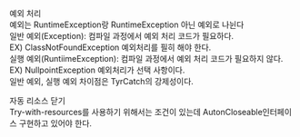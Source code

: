 예외 처리   
예외는 RuntimeException랑 RuntimeException 아닌 예외로 나뉜다  
일반 예외(Exception): 컴파일 과정에서 예외 처리 코드가 필요하다.  
EX) ClassNotFoundException 예외처리를 필히 해야 한다.   
실행 예외(RuntiimeException): 컴파일 과정에서 예외 처리 코드가 필요하지 않다.  
EX) NullpointException 예외처리가 선택 사항이다.  
일반 예외, 실행 예외 차이점은 TyrCatch의 강제성이다.  

자동 리소스 닫기   
Try-with-resources를 사용하기 위해서는 조건이 있는데 AutonCloseable인터페이스 구현하고 있어야 한다.  
